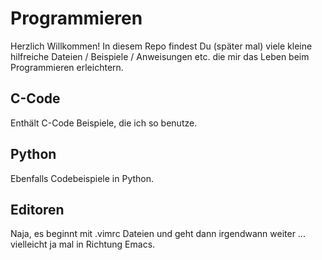 # Programmieren
Herzlich Willkommen! In diesem Repo findest Du (später mal) viele kleine hilfreiche Dateien / Beispiele / Anweisungen etc. die mir das Leben beim Programmieren erleichtern.

## C-Code
Enthält C-Code Beispiele, die ich so benutze. 

## Python
Ebenfalls Codebeispiele in Python. 

## Editoren
Naja, es beginnt mit .vimrc Dateien und geht dann irgendwann weiter ... vielleicht ja mal in Richtung Emacs. 


